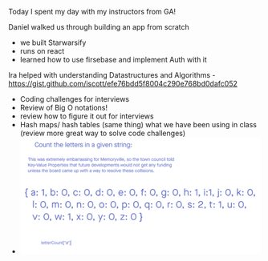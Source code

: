 Today I spent my day with my instructors from GA!

Daniel walked us through building an app from scratch
- we built Starwarsify
- runs on react
- learned how to use firsebase and implement Auth with it

Ira helped with understanding Datastructures and Algorithms
-https://gist.github.com/iscott/efe76bdd5f8004c290e768bd0dafc052
- Coding challenges for interviews
- Review of Big O notations!
- review how to figure it out for interviews
- Hash maps/ hash tables (same thing) what we have been using in class (review more great way to solve code challenges)
- ![Hashes](pics/image.png)